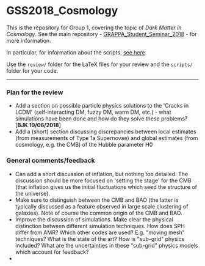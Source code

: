 # GSS2018_Cosmology

This is the repository for Group 1, covering the topic of *Dark Matter in Cosmology*. See the main repository - [GRAPPA_Student_Seminar_2018](https://github.com/bradkav/GRAPPA_Student_Seminar_2018) - for more information.

In particular, for information about the scripts, [see here](https://github.com/bradkav/GRAPPA_Student_Seminar_2018/wiki/Scripts).

Use the `review/` folder for the LaTeX files for your review and the `scripts/` folder for your code.

-----------------

### Plan for the review

* Add a section on possible particle physics solutions to the 'Cracks in LCDM' (self-interacting DM, fuzzy DM, warm DM, etc.) - what simulations have been done and how do they solve these problems? [**BJK 19/06/2018**]
* Add a (short) section discussing discrepancies between local estimates (from measurements of Type 1a Supernovae) and global estimates (from cosmology, e.g. the CMB) of the Hubble parameter H0


### General comments/feedback

* Can add a short discussion of inflation, but nothing too detailed. The discussion should be more focused on 'setting the stage' for the CMB (that inflation gives us the initial fluctuations which seed the structure of the universe). 
* Make sure to distinguish between the CMB and BAO (the latter is typically discussed as a feature observed in large scale clustering of galaxies). Note of course the common origin of the CMB and BAO.
* Improve the discussion of simulations. Make clear the physical distinction between different simulation techniques. How does SPH differ from AMR? Which other codes are used? E.g. "moving mesh" techniques? What is the state of the art? How is "sub-grid" physics included? What are the uncertainties in these "sub-grid" physics models which account for feedback?
* 
